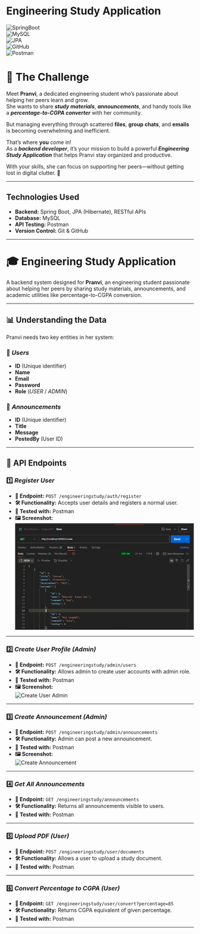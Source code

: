 # Engineering Study Application
 

![SpringBoot](https://img.shields.io/badge/SpringBoot-2.7-green)  
![MySQL](https://img.shields.io/badge/MySQL-Database-blue)  
![JPA](https://img.shields.io/badge/JPA-Hibernate-orange)  
![GitHub](https://img.shields.io/badge/GitHub-VersionControl-black)  
![Postman](https://img.shields.io/badge/Postman-API%20Testing-orange)  

 

# 🚀 The Challenge

Meet **Pranvi**, a dedicated engineering student who’s passionate about helping her peers learn and grow.  
She wants to share _**study materials**_, _**announcements**_, and handy tools like a _**percentage-to-CGPA converter**_ with her community.

But managing everything through scattered **files**, **group chats**, and **emails** is becoming overwhelming and inefficient.

That’s where **you** come in!  
As a _**backend developer**_, it’s your mission to build a powerful _**Engineering Study Application**_ that helps Pranvi stay organized and productive.

With your skills, she can focus on supporting her peers—without getting lost in digital clutter. 🎯


---

## Technologies Used  

- **Backend:** Spring Boot, JPA (Hibernate), RESTful APIs  
- **Database:** MySQL  
- **API Testing:** Postman  
- **Version Control:** Git & GitHub  

---

# 🎓 Engineering Study Application

A backend system designed for **Pranvi**, an engineering student passionate about helping her peers by sharing study materials, announcements, and academic utilities like percentage-to-CGPA conversion.

---

## 📊 Understanding the Data

Pranvi needs two key entities in her system:

### 📂 _**Users**_
- **ID** (Unique identifier)  
- **Name**  
- **Email**  
- **Password**  
- **Role** (_USER_ / _ADMIN_)

### 📢 _**Announcements**_
- **ID** (Unique identifier)  
- **Title**  
- **Message**  
- **PostedBy** (User ID)

---

## 📡 API Endpoints

### 1️⃣ _**Register User**_  
- **📌 Endpoint:** `POST /engineeringstudy/auth/register`  
- **🛠️ Functionality:** Accepts user details and registers a normal user.  
- **🧪 Tested with:** Postman  
- **🖼️ Screenshot:**  
![Register User](https://github.com/rutikbodke333/movie-review-system/blob/main/Returns%20a%20list%20of%20movies%20along%20with%20their%20reviews.png?raw=true)

---

### 2️⃣ _**Create User Profile (Admin)**_  
- **📌 Endpoint:** `POST /engineeringstudy/admin/users`  
- **🛠️ Functionality:** Allows admin to create user accounts with admin role.  
- **🧪 Tested with:** Postman  
- **🖼️ Screenshot:**  
![Create User Admin](https://github.com/yourusername/your-repo-name/blob/main/path-to-create-user.png?raw=true)

---

### 3️⃣ _**Create Announcement (Admin)**_  
- **📌 Endpoint:** `POST /engineeringstudy/admin/announcements`  
- **🛠️ Functionality:** Admin can post a new announcement.  
- **🧪 Tested with:** Postman  
- **🖼️ Screenshot:**  
![Create Announcement](https://github.com/yourusername/your-repo-name/blob/main/path-to-create-announcement.png?raw=true)

---

### 4️⃣ _**Get All Announcements**_  
- **📌 Endpoint:** `GET /engineeringstudy/announcements`  
- **🛠️ Functionality:** Returns all announcements visible to users.  
- **🧪 Tested with:** Postman

---

### 5️⃣ _**Upload PDF (User)**_  
- **📌 Endpoint:** `POST /engineeringstudy/user/documents`  
- **🛠️ Functionality:** Allows a user to upload a study document.  
- **🧪 Tested with:** Postman

---

### 6️⃣ _**Convert Percentage to CGPA (User)**_  
- **📌 Endpoint:** `GET /engineeringstudy/user/convert?percentage=85`  
- **🛠️ Functionality:** Returns CGPA equivalent of given percentage.  
- **🧪 Tested with:** Postman


---

